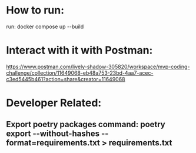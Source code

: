 # How to run:
run: docker compose up --build

# Interact with it with Postman:
https://www.postman.com/lively-shadow-305820/workspace/mvp-coding-challenge/collection/11649068-eb48a753-23bd-4aa7-acec-c3ed5445b461?action=share&creator=11649068

# Developer Related:
## Export poetry packages command: poetry export --without-hashes --format=requirements.txt > requirements.txt


